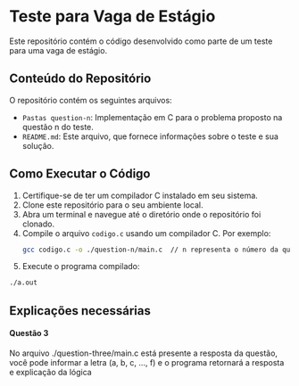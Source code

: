 # Teste para Vaga de Estágio

Este repositório contém o código desenvolvido como parte de um teste para uma vaga de estágio.

## Conteúdo do Repositório

O repositório contém os seguintes arquivos:

- `Pastas question-n`: Implementação em C para o problema proposto na questão n do teste.
- `README.md`: Este arquivo, que fornece informações sobre o teste e sua solução.

## Como Executar o Código

1. Certifique-se de ter um compilador C instalado em seu sistema.
2. Clone este repositório para o seu ambiente local.
3. Abra um terminal e navegue até o diretório onde o repositório foi clonado.
4. Compile o arquivo `codigo.c` usando um compilador C. Por exemplo:
   ```bash
   gcc codigo.c -o ./question-n/main.c  // n representa o número da questão
   ```
5. Execute o programa compilado:

```bash
./a.out
```

## Explicações necessárias

#### Questão 3

No arquivo ./question-three/main.c está presente a resposta da questão, você pode informar a letra (a, b, c, ..., f) e o programa retornará a resposta e explicação da lógica
